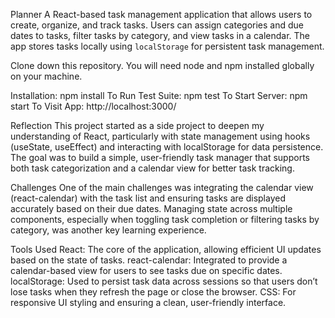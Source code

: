 Planner
A React-based task management application that allows users to create, organize, and track tasks. Users can assign categories and due dates to tasks, filter tasks by category, and view tasks in a calendar. The app stores tasks locally using `localStorage` for persistent task management.

Clone down this repository. You will need node and npm installed globally on your machine.

Installation:
npm install
To Run Test Suite:
npm test
To Start Server:
npm start
To Visit App:
http://localhost:3000/

Reflection
This project started as a side project to deepen my understanding of React, particularly with state management using hooks (useState, useEffect) and interacting with localStorage for data persistence. The goal was to build a simple, user-friendly task manager that supports both task categorization and a calendar view for better task tracking.

Challenges
One of the main challenges was integrating the calendar view (react-calendar) with the task list and ensuring tasks are displayed accurately based on their due dates. Managing state across multiple components, especially when toggling task completion or filtering tasks by category, was another key learning experience.

Tools Used
React: The core of the application, allowing efficient UI updates based on the state of tasks.
react-calendar: Integrated to provide a calendar-based view for users to see tasks due on specific dates.
localStorage: Used to persist task data across sessions so that users don’t lose tasks when they refresh the page or close the browser.
CSS: For responsive UI styling and ensuring a clean, user-friendly interface.
